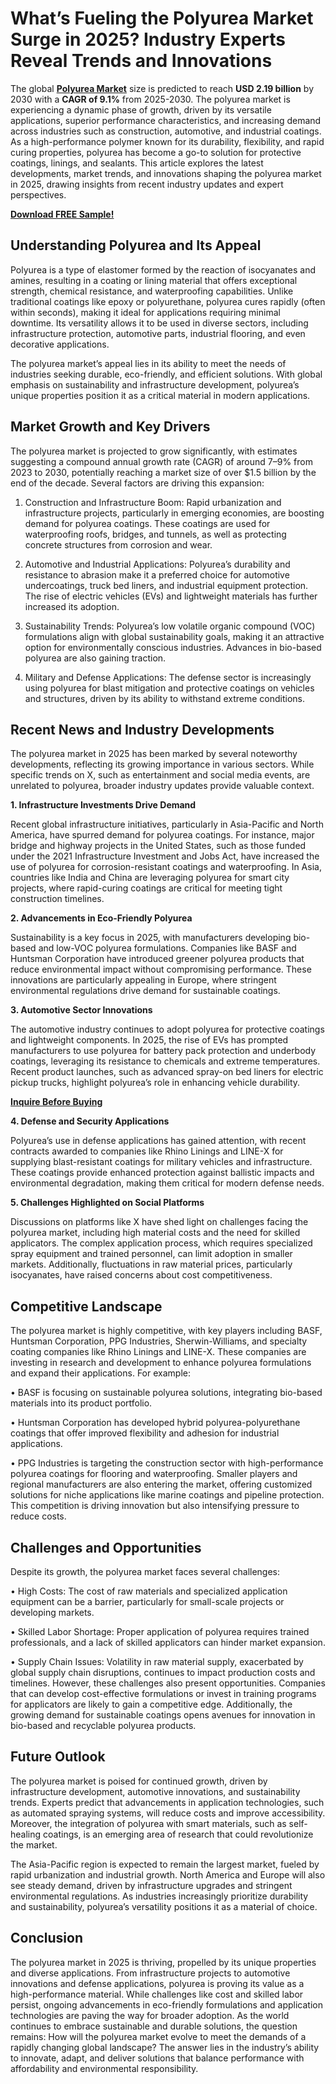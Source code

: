 # What’s Fueling the Polyurea Market Surge in 2025? Industry Experts Reveal Trends and Innovations
The global [**Polyurea Market**](https://www.nextmsc.com/report/polyurea-market-mc3189) size is predicted to reach **USD 2.19 billion** by 2030 with a **CAGR of 9.1%** from 2025-2030. The polyurea market is experiencing a dynamic phase of growth, driven by its versatile applications, superior performance characteristics, and increasing demand across industries such as construction, automotive, and industrial coatings. As a high-performance polymer known for its durability, flexibility, and rapid curing properties, polyurea has become a go-to solution for protective coatings, linings, and sealants. This article explores the latest developments, market trends, and innovations shaping the polyurea market in 2025, drawing insights from recent industry updates and expert perspectives.

[**Download FREE Sample!**](https://www.nextmsc.com/polyurea-market-mc3189/request-sample)

## Understanding Polyurea and Its Appeal

Polyurea is a type of elastomer formed by the reaction of isocyanates and amines, resulting in a coating or lining material that offers exceptional strength, chemical resistance, and waterproofing capabilities. Unlike traditional coatings like epoxy or polyurethane, polyurea cures rapidly (often within seconds), making it ideal for applications requiring minimal downtime. Its versatility allows it to be used in diverse sectors, including infrastructure protection, automotive parts, industrial flooring, and even decorative applications.

The polyurea market’s appeal lies in its ability to meet the needs of industries seeking durable, eco-friendly, and efficient solutions. With global emphasis on sustainability and infrastructure development, polyurea’s unique properties position it as a critical material in modern applications.

## Market Growth and Key Drivers

The polyurea market is projected to grow significantly, with estimates suggesting a compound annual growth rate (CAGR) of around 7–9% from 2023 to 2030, potentially reaching a market size of over $1.5 billion by the end of the decade. Several factors are driving this expansion:

1.	Construction and Infrastructure Boom: Rapid urbanization and infrastructure projects, particularly in emerging economies, are boosting demand for polyurea coatings. These coatings are used for waterproofing roofs, bridges, and tunnels, as well as protecting concrete structures from corrosion and wear.

2.	Automotive and Industrial Applications: Polyurea’s durability and resistance to abrasion make it a preferred choice for automotive undercoatings, truck bed liners, and industrial equipment protection. The rise of electric vehicles (EVs) and lightweight materials has further increased its adoption.

3.	Sustainability Trends: Polyurea’s low volatile organic compound (VOC) formulations align with global sustainability goals, making it an attractive option for environmentally conscious industries. Advances in bio-based polyurea are also gaining traction.

4.	Military and Defense Applications: The defense sector is increasingly using polyurea for blast mitigation and protective coatings on vehicles and structures, driven by its ability to withstand extreme conditions.

## Recent News and Industry Developments

The polyurea market in 2025 has been marked by several noteworthy developments, reflecting its growing importance in various sectors. While specific trends on X, such as entertainment and social media events, are unrelated to polyurea, broader industry updates provide valuable context.

**1. Infrastructure Investments Drive Demand**

Recent global infrastructure initiatives, particularly in Asia-Pacific and North America, have spurred demand for polyurea coatings. For instance, major bridge and highway projects in the United States, such as those funded under the 2021 Infrastructure Investment and Jobs Act, have increased the use of polyurea for corrosion-resistant coatings and waterproofing. In Asia, countries like India and China are leveraging polyurea for smart city projects, where rapid-curing coatings are critical for meeting tight construction timelines.

**2. Advancements in Eco-Friendly Polyurea**

Sustainability is a key focus in 2025, with manufacturers developing bio-based and low-VOC polyurea formulations. Companies like BASF and Huntsman Corporation have introduced greener polyurea products that reduce environmental impact without compromising performance. These innovations are particularly appealing in Europe, where stringent environmental regulations drive demand for sustainable coatings.

**3. Automotive Sector Innovations**

The automotive industry continues to adopt polyurea for protective coatings and lightweight components. In 2025, the rise of EVs has prompted manufacturers to use polyurea for battery pack protection and underbody coatings, leveraging its resistance to chemicals and extreme temperatures. Recent product launches, such as advanced spray-on bed liners for electric pickup trucks, highlight polyurea’s role in enhancing vehicle durability.

[**Inquire Before Buying**](https://www.nextmsc.com/polyurea-market-mc3189/inquire-before-buying)

**4. Defense and Security Applications**

Polyurea’s use in defense applications has gained attention, with recent contracts awarded to companies like Rhino Linings and LINE-X for supplying blast-resistant coatings for military vehicles and infrastructure. These coatings provide enhanced protection against ballistic impacts and environmental degradation, making them critical for modern defense needs.

**5. Challenges Highlighted on Social Platforms**

Discussions on platforms like X have shed light on challenges facing the polyurea market, including high material costs and the need for skilled applicators. The complex application process, which requires specialized spray equipment and trained personnel, can limit adoption in smaller markets. Additionally, fluctuations in raw material prices, particularly isocyanates, have raised concerns about cost competitiveness.

## Competitive Landscape

The polyurea market is highly competitive, with key players including BASF, Huntsman Corporation, PPG Industries, Sherwin-Williams, and specialty coating companies like Rhino Linings and LINE-X. These companies are investing in research and development to enhance polyurea formulations and expand their applications. For example:

•	BASF is focusing on sustainable polyurea solutions, integrating bio-based materials into its product portfolio.

•	Huntsman Corporation has developed hybrid polyurea-polyurethane coatings that offer improved flexibility and adhesion for industrial applications.

•	PPG Industries is targeting the construction sector with high-performance polyurea coatings for flooring and waterproofing.
Smaller players and regional manufacturers are also entering the market, offering customized solutions for niche applications like marine coatings and pipeline protection. This competition is driving innovation but also intensifying pressure to reduce costs.

## Challenges and Opportunities

Despite its growth, the polyurea market faces several challenges:

•	High Costs: The cost of raw materials and specialized application equipment can be a barrier, particularly for small-scale projects or developing markets.

•	Skilled Labor Shortage: Proper application of polyurea requires trained professionals, and a lack of skilled applicators can hinder market expansion.

•	Supply Chain Issues: Volatility in raw material supply, exacerbated by global supply chain disruptions, continues to impact production costs and timelines.
However, these challenges also present opportunities. Companies that can develop cost-effective formulations or invest in training programs for applicators are likely to gain a competitive edge. Additionally, the growing demand for sustainable coatings opens avenues for innovation in bio-based and recyclable polyurea products.

## Future Outlook

The polyurea market is poised for continued growth, driven by infrastructure development, automotive innovations, and sustainability trends. Experts predict that advancements in application technologies, such as automated spraying systems, will reduce costs and improve accessibility. Moreover, the integration of polyurea with smart materials, such as self-healing coatings, is an emerging area of research that could revolutionize the market.

The Asia-Pacific region is expected to remain the largest market, fueled by rapid urbanization and industrial growth. North America and Europe will also see steady demand, driven by infrastructure upgrades and stringent environmental regulations. As industries increasingly prioritize durability and sustainability, polyurea’s versatility positions it as a material of choice.

## Conclusion

The polyurea market in 2025 is thriving, propelled by its unique properties and diverse applications. From infrastructure projects to automotive innovations and defense applications, polyurea is proving its value as a high-performance material. While challenges like cost and skilled labor persist, ongoing advancements in eco-friendly formulations and application technologies are paving the way for broader adoption. As the world continues to embrace sustainable and durable solutions, the question remains: How will the polyurea market evolve to meet the demands of a rapidly changing global landscape? The answer lies in the industry’s ability to innovate, adapt, and deliver solutions that balance performance with affordability and environmental responsibility.
